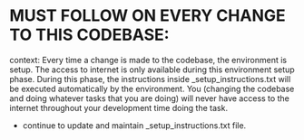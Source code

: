 # MUST FOLLOW ON EVERY CHANGE TO THIS CODEBASE:

context: Every time a change is made to the codebase, the environment is setup. The access to internet is only available during this environment setup phase. During this phase, the instructions inside _setup_instructions.txt will be executed automatically by the environment. You (changing the codebase and doing whatever tasks that you are doing) will never have access to the internet throughout your development time doing the task.

- continue to update and maintain _setup_instructions.txt file.
